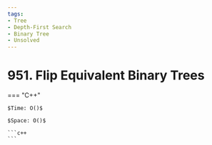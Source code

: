 ```yaml
---
tags:
- Tree
- Depth-First Search
- Binary Tree
- Unsolved
---
```



# 951. Flip Equivalent Binary Trees

=== "C++"

    $Time: O()$

    $Space: O()$

    ```c++
    ```